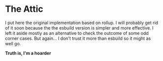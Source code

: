 # The Attic

I put here the original implementation based on rollup.
I will probably get rid of it soon because the the esbuild version is simpler and more effective.
I left it aside mostly as an alternative to check the outcome of some odd corner cases.
But again... I don't trust it more than esbuild so it might as well go.

**Truth is, I'm a hoarder**
